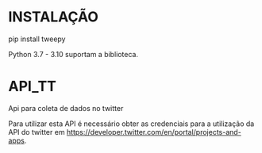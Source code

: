 # INSTALAÇÃO
pip install tweepy

Python 3.7 - 3.10 suportam a biblioteca.

# API_TT
Api para coleta de dados no twitter

Para utilizar esta API é necessário obter as credenciais para a utilização da API do twitter em https://developer.twitter.com/en/portal/projects-and-apps.
